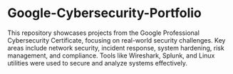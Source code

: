 # Google-Cybersecurity-Portfolio
This repository showcases projects from the Google Professional Cybersecurity Certificate, focusing on real-world security challenges. Key areas include network security, incident response, system hardening, risk management, and compliance. Tools like Wireshark, Splunk, and Linux utilities were used to secure and analyze systems effectively.
